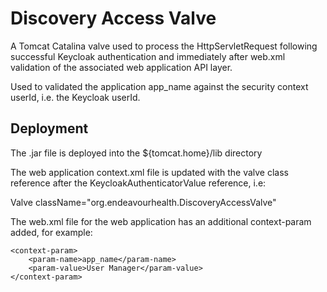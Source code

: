 # Discovery Access Valve
A Tomcat Catalina valve used to process the HttpServletRequest following 
successful Keycloak authentication and immediately after web.xml validation 
of the associated web application API layer. 

Used to validated the application app_name against the security context userId, i.e. the Keycloak userId.

## Deployment
The .jar file is deployed into the ${tomcat.home}/lib directory

The web application context.xml file is updated with the valve class reference 
after the KeycloakAuthenticatorValue reference, i.e: 

Valve className="org.endeavourhealth.DiscoveryAccessValve"

The web.xml file for the web application has an additional context-param added, for example:

    <context-param>
        <param-name>app_name</param-name>
        <param-value>User Manager</param-value>
    </context-param>


